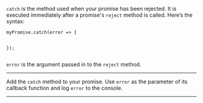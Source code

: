 <div class="challenge-instructions es6"><div><section id="description">
<p><code>catch</code> is the method used when your promise has been rejected. It is executed immediately after a promise's <code>reject</code> method is called. Here’s the syntax:</p>
<pre class="language-js"><code class="language-js">myPromise<span class="token punctuation">.</span><span class="token function">catch</span><span class="token punctuation">(</span><span class="token parameter">error</span> <span class="token operator">=&gt;</span> <span class="token punctuation">{</span>
  
<span class="token punctuation">}</span><span class="token punctuation">)</span><span class="token punctuation">;</span>
</code></pre>
<p><code>error</code> is the argument passed in to the <code>reject</code> method.</p>
</section></div><hr/><div><section id="instructions">
<p>Add the <code>catch</code> method to your promise. Use <code>error</code> as the parameter of its callback function and log <code>error</code> to the console.</p>
</section></div><hr/></div>